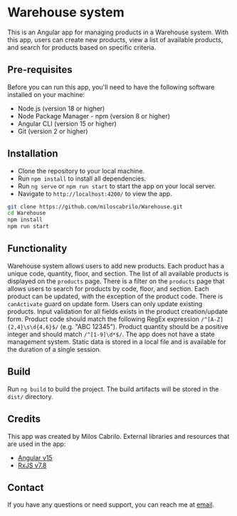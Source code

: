 # Warehouse system #

This is an Angular app for managing products in a Warehouse system. With this app, users can create new products, view a list of available products, and search for products based on specific criteria.

## Pre-requisites ##

Before you can run this app, you'll need to have the following software installed on your machine:

- Node.js (version 18 or higher)
- Node Package Manager - npm (version 8 or higher)
- Angular CLI (version 15 or higher)
- Git (version 2 or higher)

## Installation ##

- Clone the repository to your local machine.
- Run `npm install` to install all dependencies.
- Run `ng serve` or `npm run start` to start the app on your local server.
- Navigate to `http://localhost:4200/` to view the app.

```bash
git clone https://github.com/miloscabrilo/Warehouse.git
cd Warehouse
npm install
npm run start
```

## Functionality ##

Warehouse system allows users to add new products. Each product has a unique code, quantity, floor, and section.
The list of all available products is displayed on the `products` page.
There is a filter on the `products` page that allows users to search for products by code, floor, and section.
Each product can be updated, with the exception of the product code. There is `canActivate` guard on update form. Users can only update existing products. Input validation for all fields exists in the product creation/update form. Product code should match the following RegEx expression `/^[A-Z]{2,4}\s\d{4,6}$/` (e.g. "ABC 12345"). Product quantity should be a positive integer and should match `/^[1-9]\d*$/`.
The app does not have a state management system. Static data is stored in a local file and is available for the duration of a single session.

## Build ##

Run `ng build` to build the project. The build artifacts will be stored in the `dist/` directory.

## Credits ##

This app was created by Milos Cabrilo. External libraries and resources that are used in the app:

- [Angular v15](https://angular.io/)
- [RxJS v7.8](https://rxjs.dev/guide/overview)

## Contact ##

If you have any questions or need support, you can reach me at [email](mailto:mlscabrilo5@gmail.com).
